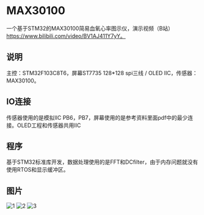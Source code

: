 # MAX30100
一个基于STM32的MAX30100简易血氧心率图示仪，演示视频（B站）https://www.bilibili.com/video/BV1AJ411Y7yY。

## 说明
主控：STM32F103C8T6，屏幕ST7735 128*128 spi三线 / OLED IIC，传感器：MAX30100。

## IO连接
传感器使用的是模拟IIC PB6，PB7，屏幕使用的是参考资料里面pdf中的最少连接。OLED工程和传感器共用IIC

## 程序
基于STM32标准库开发，数据处理使用的是FFT和DCfilter，由于内存问题就没有使用RTOS和显示缓冲区。

## 图片
![1](https://github.com/kerisu/MAX30100/blob/master/image/1.jpg)
![2](https://github.com/kerisu/MAX30100/blob/master/image/2.jpg)
![3](https://github.com/kerisu/MAX30100/blob/master/image/3.jpg)

